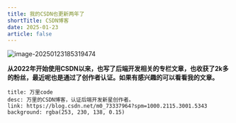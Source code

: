 ```yaml
---
title: 我的CSDN也更新两年了
shortTitle: CSDN博客
date: 2025-01-23
article: false
---
```


<img src="https://cdn.golangcode.cn/images/202501231853619.png" alt="image-20250123185319474"  />

**从2022年开始使用CSDN以来，也写了后端开发相关的专栏文章，也收获了2k多的粉丝，最近呢也是通过了创作者认证。如果有感兴趣的可以看看我的文章。**

```component VPCard
title: 万里code
desc: 万里的CSDN博客，认证后端开发新星创作者。
link: https://blog.csdn.net/m0_73337964?spm=1000.2115.3001.5343
background: rgba(253, 230, 138, 0.15)
```
